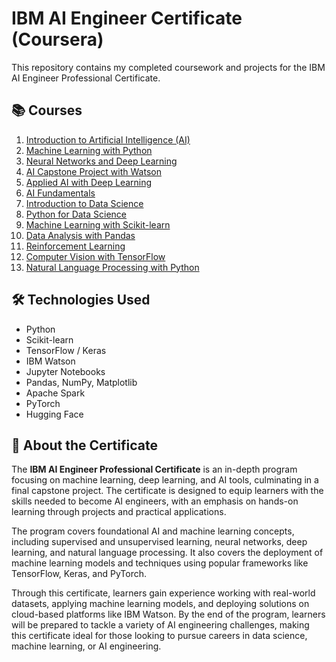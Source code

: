 # IBM AI Engineer Certificate (Coursera)

This repository contains my completed coursework and projects for the IBM AI Engineer Professional Certificate.

## 📚 Courses

1. [Introduction to Artificial Intelligence (AI)](https://www.coursera.org/learn/ai-for-everyone)
2. [Machine Learning with Python](https://www.coursera.org/learn/machine-learning-with-python)
3. [Neural Networks and Deep Learning](https://www.coursera.org/learn/neural-networks-deep-learning)
4. [AI Capstone Project with Watson](https://www.coursera.org/learn/ai-capstone-project-with-watson)
5. [Applied AI with Deep Learning](https://www.coursera.org/learn/applied-ai-with-deep-learning)
6. [AI Fundamentals](https://www.coursera.org/learn/ai-fundamentals)
7. [Introduction to Data Science](https://www.coursera.org/learn/introduction-to-data-science)
8. [Python for Data Science](https://www.coursera.org/learn/python-for-data-science)
9. [Machine Learning with Scikit-learn](https://www.coursera.org/learn/machine-learning-with-scikit-learn)
10. [Data Analysis with Pandas](https://www.coursera.org/learn/data-analysis-with-pandas)
11. [Reinforcement Learning](https://www.coursera.org/learn/reinforcement-learning)
12. [Computer Vision with TensorFlow](https://www.coursera.org/learn/computer-vision-with-tensorflow)
13. [Natural Language Processing with Python](https://www.coursera.org/learn/natural-language-processing-with-python)

## 🛠 Technologies Used

- Python
- Scikit-learn
- TensorFlow / Keras
- IBM Watson
- Jupyter Notebooks
- Pandas, NumPy, Matplotlib
- Apache Spark
- PyTorch
- Hugging Face

## 🧠 About the Certificate

The **IBM AI Engineer Professional Certificate** is an in-depth program focusing on machine learning, deep learning, and AI tools, culminating in a final capstone project. The certificate is designed to equip learners with the skills needed to become AI engineers, with an emphasis on hands-on learning through projects and practical applications.

The program covers foundational AI and machine learning concepts, including supervised and unsupervised learning, neural networks, deep learning, and natural language processing. It also covers the deployment of machine learning models and techniques using popular frameworks like TensorFlow, Keras, and PyTorch.

Through this certificate, learners gain experience working with real-world datasets, applying machine learning models, and deploying solutions on cloud-based platforms like IBM Watson. By the end of the program, learners will be prepared to tackle a variety of AI engineering challenges, making this certificate ideal for those looking to pursue careers in data science, machine learning, or AI engineering.
